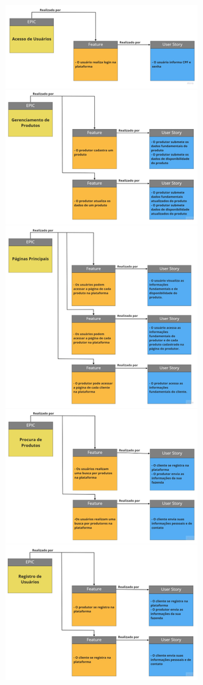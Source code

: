 <p style="text-align: center">
<img src="/img/Acesso_de_Usuarios.jpg" width="660px">
<br>
<img src="/img/Gerenciamento_de_Produtos.jpg" width="660px">
<br>
<img src="/img/Paginas_Principais.jpg" width="660px">
<br>
<img src="/img/Procura_de_Produtos.jpg" width="660px">
<br>
<img src="/img/Registro_de_Usuarios.jpg" width="660px">
</p>